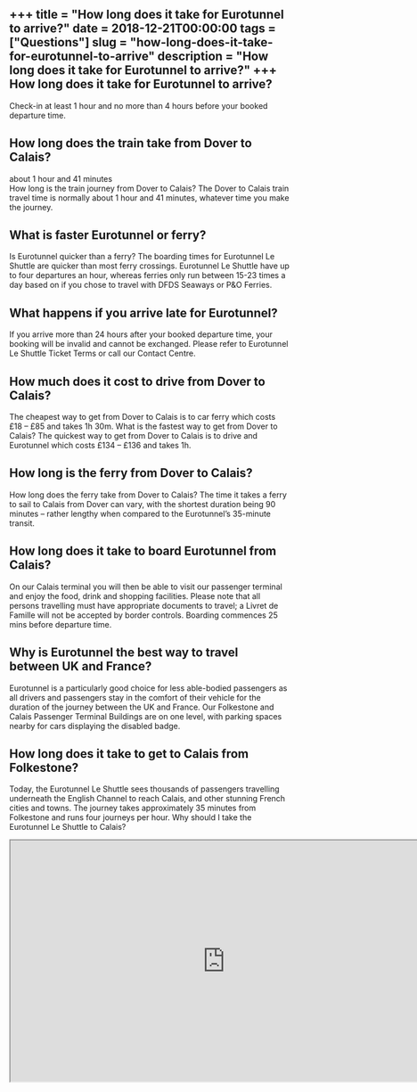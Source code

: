 +++
title = "How long does it take for Eurotunnel to arrive?"
date = 2018-12-21T00:00:00
tags = ["Questions"]
slug = "how-long-does-it-take-for-eurotunnel-to-arrive"
description = "How long does it take for Eurotunnel to arrive?"
+++
How long does it take for Eurotunnel to arrive?
-----------------------------------------------

Check-in at least 1 hour and no more than 4 hours before your booked departure time.

How long does the train take from Dover to Calais?
--------------------------------------------------

about 1 hour and 41 minutes  
How long is the train journey from Dover to Calais? The Dover to Calais train travel time is normally about 1 hour and 41 minutes, whatever time you make the journey.

What is faster Eurotunnel or ferry?
-----------------------------------

Is Eurotunnel quicker than a ferry? The boarding times for Eurotunnel Le Shuttle are quicker than most ferry crossings. Eurotunnel Le Shuttle have up to four departures an hour, whereas ferries only run between 15-23 times a day based on if you chose to travel with DFDS Seaways or P&amp;O Ferries.

What happens if you arrive late for Eurotunnel?
-----------------------------------------------

If you arrive more than 24 hours after your booked departure time, your booking will be invalid and cannot be exchanged. Please refer to Eurotunnel Le Shuttle Ticket Terms or call our Contact Centre.

How much does it cost to drive from Dover to Calais?
----------------------------------------------------

The cheapest way to get from Dover to Calais is to car ferry which costs £18 – £85 and takes 1h 30m. What is the fastest way to get from Dover to Calais? The quickest way to get from Dover to Calais is to drive and Eurotunnel which costs £134 – £136 and takes 1h.

How long is the ferry from Dover to Calais?
-------------------------------------------

How long does the ferry take from Dover to Calais? The time it takes a ferry to sail to Calais from Dover can vary, with the shortest duration being 90 minutes – rather lengthy when compared to the Eurotunnel’s 35-minute transit.

How long does it take to board Eurotunnel from Calais?
------------------------------------------------------

On our Calais terminal you will then be able to visit our passenger terminal and enjoy the food, drink and shopping facilities. Please note that all persons travelling must have appropriate documents to travel; a Livret de Famille will not be accepted by border controls. Boarding commences 25 mins before departure time.

Why is Eurotunnel the best way to travel between UK and France?
---------------------------------------------------------------

Eurotunnel is a particularly good choice for less able-bodied passengers as all drivers and passengers stay in the comfort of their vehicle for the duration of the journey between the UK and France. Our Folkestone and Calais Passenger Terminal Buildings are on one level, with parking spaces nearby for cars displaying the disabled badge.

How long does it take to get to Calais from Folkestone?
-------------------------------------------------------

Today, the Eurotunnel Le Shuttle sees thousands of passengers travelling underneath the English Channel to reach Calais, and other stunning French cities and towns. The journey takes approximately 35 minutes from Folkestone and runs four journeys per hour. Why should I take the Eurotunnel Le Shuttle to Calais?

<iframe allow="accelerometer; autoplay; clipboard-write; encrypted-media; gyroscope; picture-in-picture" allowfullscreen="" class="__youtube_prefs__  epyt-is-override  no-lazyload" data-no-lazy="1" data-origheight="433" data-origwidth="770" data-skipgform_ajax_framebjll="" height="433" id="_ytid_39411" loading="lazy" src="https://www.youtube.com/embed/i4Z9-R9DEFw?enablejsapi=1&autoplay=0&cc_load_policy=0&cc_lang_pref=&iv_load_policy=1&loop=0&modestbranding=0&rel=1&fs=1&playsinline=0&autohide=2&theme=dark&color=red&controls=1&" title="YouTube player" width="770"></iframe>